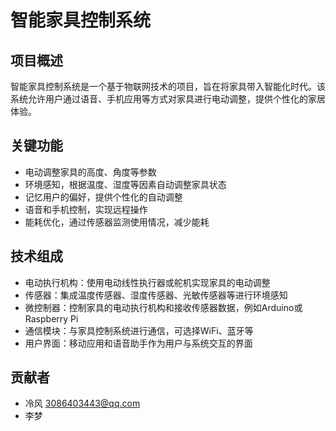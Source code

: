 # 智能家具控制系统

## 项目概述

智能家具控制系统是一个基于物联网技术的项目，旨在将家具带入智能化时代。该系统允许用户通过语音、手机应用等方式对家具进行电动调整，提供个性化的家居体验。

## 关键功能

- 电动调整家具的高度、角度等参数
- 环境感知，根据温度、湿度等因素自动调整家具状态
- 记忆用户的偏好，提供个性化的自动调整
- 语音和手机控制，实现远程操作
- 能耗优化，通过传感器监测使用情况，减少能耗

## 技术组成

- 电动执行机构：使用电动线性执行器或舵机实现家具的电动调整
- 传感器：集成温度传感器、湿度传感器、光敏传感器等进行环境感知
- 微控制器：控制家具的电动执行机构和接收传感器数据，例如Arduino或Raspberry Pi
- 通信模块：与家具控制系统进行通信，可选择WiFi、蓝牙等
- 用户界面：移动应用和语音助手作为用户与系统交互的界面
## 贡献者
- 冷风 3086403443@qq.com
- 李梦 
